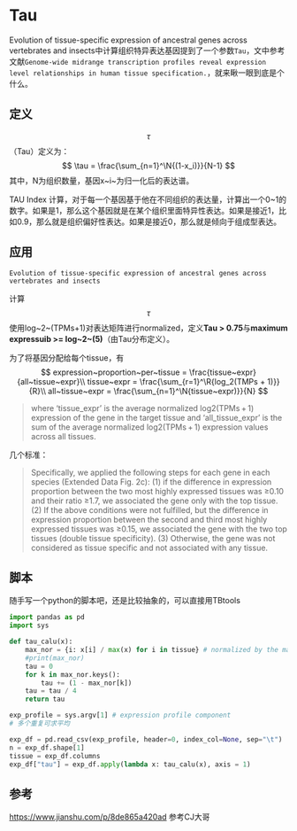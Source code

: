 # Tau

Evolution of tissue-specific expression of ancestral genes across vertebrates and insects中计算组织特异表达基因提到了一个参数`Tau`，文中参考文献`Genome-wide midrange transcription profiles reveal expression level relationships in human tissue specification.`，就来瞅一眼到底是个什么。

## 定义

$$\tau$$（Tau）定义为：
$$
\tau =  \frac{\sum_{n=1}^\N{(1-x_i)}}{N-1}
$$
其中，N为组织数量，基因x~i~为归一化后的表达谱。

TAU Index 计算，对于每一个基因基于他在不同组织的表达量，计算出一个0~1的数字。如果是1，那么这个基因就是在某个组织里面特异性表达。如果是接近1，比如0.9，那么就是组织偏好性表达。如果是接近0，那么就是倾向于组成型表达。

## 应用

`Evolution of tissue-specific expression of ancestral genes across vertebrates and insects`

计算$$\tau$$使用log~2~(TPMs+1)对表达矩阵进行normalized，定义**Tau > 0.75**与**maximum expressuib >= log~2~(5)**（由Tau分布定义）。

为了将基因分配给每个tissue，有
$$
expression~proportion~per~tissue = \frac{tissue~expr}{all~tissue~expr}\\
tissue~expr = \frac{\sum_{r=1}^\R{log_2(TMPs + 1)}}{R}\\
all~tissue~expr = \frac{\sum_{n=1}^\N{tissue~expr)}}{N}
$$

> where ‘tissue_expr’ is the average normalized log2(TPMs + 1) expression of the gene in the target tissue and ‘all_tissue_expr’ is the sum of the average normalized log2(TPMs + 1) expression values across all tissues.

几个标准：

> Specifically, we applied the following steps for each gene in each species (Extended Data Fig. 2c): (1) if the difference in expression proportion between the two most highly expressed tissues was ≥0.10 and their ratio ≥1.7, we associated the gene only with the top tissue. (2) If the above conditions were not fulfilled, but the difference in expression proportion between the second and third most highly expressed tissues was ≥0.15, we associated the gene with the two top tissues (double tissue specificity). (3) Otherwise, the gene was not considered as tissue specific and not associated with any tissue. 

## 脚本

随手写一个python的脚本吧，还是比较抽象的，可以直接用TBtools

```python
import pandas as pd
import sys

def tau_calu(x):
    max_nor = {i: x[i] / max(x) for i in tissue} # normalized by the maximal component value
    #print(max_nor)
    tau = 0
    for k in max_nor.keys():
        tau += (1 - max_nor[k])
    tau = tau / 4
    return tau

exp_profile = sys.argv[1] # expression profile component 
# 多个重复可求平均

exp_df = pd.read_csv(exp_profile, header=0, index_col=None, sep="\t")
n = exp_df.shape[1]
tissue = exp_df.columns
exp_df["tau"] = exp_df.apply(lambda x: tau_calu(x), axis = 1)
```

## 参考

https://www.jianshu.com/p/8de865a420ad 参考CJ大哥